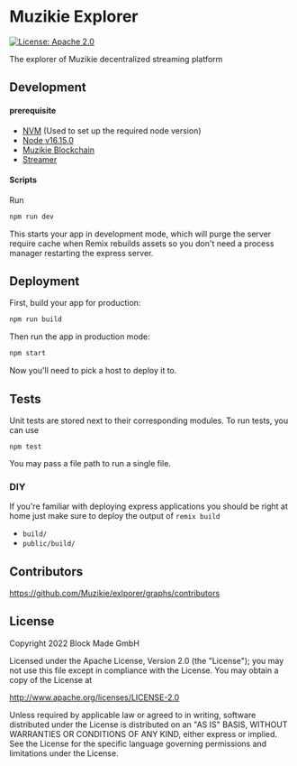 # Muzikie Explorer

[![License: Apache 2.0](https://img.shields.io/badge/License-Apache%202.0-blue.svg)](http://www.apache.org/licenses/LICENSE-2.0)

The explorer of Muzikie decentralized streaming platform

## Development

#### prerequisite
- [NVM](https://github.com/nvm-sh/nvm/blob/master/README.md) (Used to set up the required node version)
- [Node v16.15.0](https://nodejs.org)
- [Muzikie Blockchain](https://github.com/Muzikie/blockchain)
- [Streamer](https://github.com/Muzikie/streamer)


#### Scripts

Run 

```sh
npm run dev
```

This starts your app in development mode, which will purge the server require cache when Remix rebuilds assets so you don't need a process manager restarting the express server.

## Deployment

First, build your app for production:

```sh
npm run build
```

Then run the app in production mode:

```sh
npm start
```

Now you'll need to pick a host to deploy it to.


## Tests

Unit tests are stored next to their corresponding modules. To run tests, you can use

```
npm test
```

You may pass a file path to run a single file.

### DIY

If you're familiar with deploying express applications you should be right at home just make sure to deploy the output of `remix build`

- `build/`
- `public/build/`


## Contributors

https://github.com/Muzikie/exlporer/graphs/contributors

## License

Copyright 2022 Block Made GmbH

Licensed under the Apache License, Version 2.0 (the "License");
you may not use this file except in compliance with the License.
You may obtain a copy of the License at

http://www.apache.org/licenses/LICENSE-2.0

Unless required by applicable law or agreed to in writing, software
distributed under the License is distributed on an "AS IS" BASIS,
WITHOUT WARRANTIES OR CONDITIONS OF ANY KIND, either express or implied.
See the License for the specific language governing permissions and
limitations under the License.

[Muzikie site]: https://muzikie.com/
[Block Made GmbH site]: https://block-made.com/
